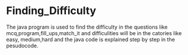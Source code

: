 # Finding_Difficulty
The java program is used to find the difficulty in the questions like mcq,program,fill_ups,match_it and difficulities will be in the catories like easy, medium,hard and the java code is explained step by step in the pesudocode.
